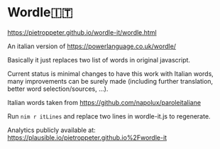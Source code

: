 # Wordle🇮🇹

https://pietroppeter.github.io/wordle-it/wordle.html

An italian version of https://powerlanguage.co.uk/wordle/

Basically it just replaces two list of words in original javascript.

Current status is minimal changes to have this work with Italian words, many improvements can be surely made (including further translation, better word selection/sources, ...).

Italian words taken from https://github.com/napolux/paroleitaliane

Run `nim r itLines` and replace two lines in wordle-it.js to regenerate.

Analytics publicly available at: https://plausible.io/pietroppeter.github.io%2Fwordle-it
